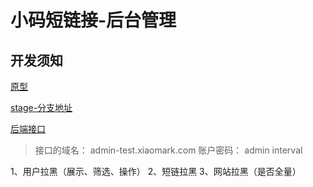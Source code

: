 # 小码短链接-后台管理

## 开发须知

[原型](https://lanhuapp.com/web/#/item/project/product?pid=cec2650a-cc80-4e6b-8a62-0b71b9f9e97b&docId=29946fdc-0818-47ed-b3eb-50bfe22ad455&docType=axure&pageId=c1632f5bfd854ba3bf309e2b09052f65&image_id=29946fdc-0818-47ed-b3eb-50bfe22ad455&parentId=2a8d2b48-69ea-4e8b-b651-3d1cd986683c)

[stage-分支地址](http://admin-test.xiaomark.com/)

[后端接口](http://test.xiaomark.com/apidoc/)
  > 接口的域名： admin-test.xiaomark.com
  > 账户密码： admin interval


  1、用户拉黑（展示、筛选、操作）
  2、短链拉黑
  3、网站拉黑（是否全量）
